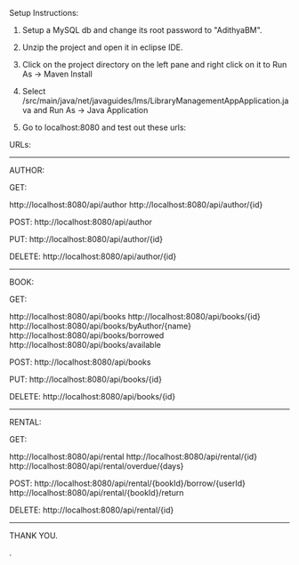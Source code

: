 Setup Instructions:

1. Setup a MySQL db and change its root password to "AdithyaBM".

2. Unzip the project and open it in eclipse IDE.

3. Click on the project directory on the left pane and right click on it to Run As -> Maven Install

4. Select /src/main/java/net/javaguides/lms/LibraryManagementAppApplication.java and Run As -> Java Application

5. Go to localhost:8080 and test out these urls:

URLs:

____________________________________________
AUTHOR:

GET:

http://localhost:8080/api/author
http://localhost:8080/api/author/{id}

POST:
http://localhost:8080/api/author

PUT:
http://localhost:8080/api/author/{id}

DELETE:
http://localhost:8080/api/author/{id}

______________________________________________

BOOK:

GET:

http://localhost:8080/api/books
http://localhost:8080/api/books/{id}
http://localhost:8080/api/books/byAuthor/{name}
http://localhost:8080/api/books/borrowed
http://localhost:8080/api/books/available

POST:
http://localhost:8080/api/books

PUT:
http://localhost:8080/api/books/{id}

DELETE:
http://localhost:8080/api/books/{id}

________________________________________________

RENTAL:

GET:

http://localhost:8080/api/rental
http://localhost:8080/api/rental/{id}
http://localhost:8080/api/rental/overdue/{days}

POST:
http://localhost:8080/api/rental/{bookId}/borrow/{userId}
http://localhost:8080/api/rental/{bookId}/return

DELETE:
http://localhost:8080/api/rental/{id}

______________________________________________


THANK YOU.






.
